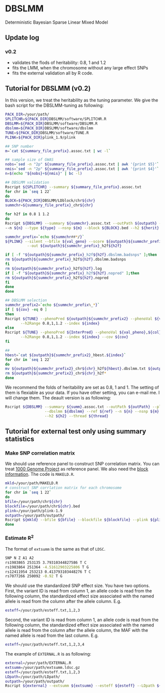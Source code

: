 # DBSLMM
Deterministic Bayesian Sparse Linear Mixed Model

## Update log
### v0.2 
* validates the flods of heritability: 0.8, 1 and 1.2
* fits the LMM, when the chromosome without any large effect SNPs
* fits the external validation all by R code. 

## Tutorial for DBSLMM (v0.2)
In this version, we treat the heritability as the tuning parameter. We give the bash script for the DBSLMM-tuning as following:
````bash
PACK_DIR=/your/path/
SPLITCHR=${PACK_DIR}DBSLMM/software/SPLITCHR.R
DBSLMM=${PACK_DIR}DBSLMM/software/DBSLMM.R
dbslmm=${PACK_DIR}DBSLMM/software/dbslmm
TUNE=${PACK_DIR}DBSLMM/software/TUNE.R
PLINK=${PACK_DIR}plink_1.9/plink

## SNP number
m=`cat ${summary_file_prefix}.assoc.txt | wc -l`

## sample size of GWAS
nobs=`sed -n "2p" ${summary_file_prefix}.assoc.txt | awk '{print $5}'`
nmis=`sed -n "2p" ${summary_file_prefix}.assoc.txt | awk '{print $4}'`
n=$(echo "${nobs}+${nmis}" | bc -l)

## DBSLMM validation
Rscript ${SPLITCHR} --summary ${summary_file_prefix}.assoc.txt
for chr in `seq 1 22`
do
BLOCK=${PACK_DIR}DBSLMM/LDblock/chr${chr}
summchr=${summary_file_prefix}_chr${chr}

for h2f in 0.8 1 1.2
do
Rscript ${DBSLMM} --summary ${summchr}.assoc.txt --outPath ${outpath} --plink ${PLINK} --dbslmm ${dbslmm} --ref ${val_geno} \
--n ${n} --type ${type} --nsnp ${m} --block ${BLOCK}.bed --h2 ${herit} --h2f ${h2f} --thread ${thread}

summchr_prefix=`echo ${summchr##*/}`
${PLINK} --silent --bfile ${val_geno} --score ${outpath}${summchr_prefix}_h2f${h2f}.dbslmm.txt 1 2 4 sum\
          --out ${outpath}${summchr_prefix}_h2f${h2f}

if [ -f "${outpath}${summchr_prefix}_h2f${h2f}.dbslmm.badsnps" ];then
rm ${outpath}${summchr_prefix}_h2f${h2f}.dbslmm.badsnps
fi
rm ${outpath}${summchr_prefix}_h2f${h2f}.log
if [ -f "${outpath}${summchr_prefix}_h2f${h2f}.nopred" ];then
rm ${outpath}${summchr_prefix}_h2f${h2f}.nopred
fi
done
done

## DBSLMM selection 
summchr_prefix2=`echo ${summchr_prefix%_*}`
if [ ${cov} -eq 0 ]
then 
Rscript ${TUNE} --phenoPred ${outpath}${summchr_prefix2} --phenoVal ${val_pheno},${col} \
       --h2Range 0.8,1,1.2 --index ${index}
else 
Rscript ${TUNE} --phenoPred ${InterPred} --phenoVal ${val_pheno},${col} \
       --h2Range 0.8,1,1.2 --index ${index} --cov ${cov}
fi

## 
hbest=`cat ${outpath}${summchr_prefix2}_hbest.${index}`
for chr in `seq 1 22`
do
mv ${outpath}${summchr_prefix2}_chr${chr}_h2f${hbest}.dbslmm.txt ${outpath}${summchr_prefix2}_chr${chr}_best.dbslmm.txt
rm ${outpath}${summchr_prefix2}_chr${chr}_h2f*
done
````
We recommend the folds of heritability are set as 0.8, 1 and 1. The setting of them is flexiable as your data. If you have other setting, you can e-mail me. I will change them. The deault version is as following: 
````bash
Rscript ${DBSLMM} --summary ${summ}.assoc.txt --outPath ${outPath} --plink ${plink}\
                  --dbslmm ${dbslmm} --ref ${ref} --n ${n} --nsnp ${m} --block ${blockf}.bed\
                  --h2 ${h2} --thread ${thread}
````

## Tutorial for external test only using summary statistics
### Make SNP correlation matrix
We should use reference panel to construct SNP correlation matrix. You can treat [1000 Genome Project](https://www.internationalgenome.org/data#download) as reference panel. We also need the [block information](http://bitbucket.org/nygcresearch/ldetect-data). The code is `MAKELD.R`. 
````bash
mkld=/your/path/MAKELD.R
# construct SNP corrlation matrix for each chromosome
for chr in `seq 1 22`
do
bfile=/your/path/chr${chr}
blockfile=/your/path/chr${chr}.bed
plink=/your/path/plink-1.9
outpath=/your/path/outpath/
Rscript ${mkld} --bfile ${bfile} --blockfile ${blockfile} --plink ${plink} --outpath ${outpath} --chr ${chr}
done
````
### Estimate R<sup>2
The format of `extsumm` is the same as that of `LDSC`. 
````bash
SNP N Z A1 A2
rs1983865 253135 3.79310344827586 T C
rs1983864 251364 -4.51612903225806 T G
rs12411954 253213 0.413793103448276 T C
rs7077266 250092 -0.92 T G
````
We should use the standardized SNP effect size. You have two options. First, the variant ID is read from column 1, an allele code is read from the following column, the standardized effect size associated with the named allele is read from the column after the allele column. E.g.
````bash
esteff=/your/path/esteff.txt,1,2,3
````
Second, the variant ID is read from column 1, an allele code is read from the following column, the standardized effect size associated with the named allele is read from the column after the allele column, the MAF with the named allele is read from the last column. E.g.
````bash
esteff=/your/path/esteff.txt,1,2,3,4
````
The example of `EXTERNAL.R` is as following:
````bash
external=/your/path/EXTERNAL.R
extsumm=/your/path/extsumm.ldsc.gz
esteff=/your/path/esteff.txt,1,2,3
LDpath=/your/path/LDpath/
outpath=/your/path/outpath/
Rscript ${external} --extsumm ${extsumm} --esteff ${esteff} --LDpath ${LDpath} --outpath ${outpath}
````
